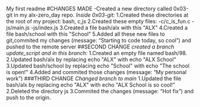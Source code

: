 My first readme
#CHANGES MADE
-Created a new directory called 0x03-git in my  alx-zero_day repo.
*Inside 0x03-git:*
1.Created these directories at the root of my  project: bash, c,js
2.Created  these empty files:
-c/c_is_fun.c
-js/main.js
-js/index.js
3.Created  a file bash/alx with this "ALX"
4.Created a file bash/school with this "School"
5.Added all these new files to git,commited my changes (message: “Starting to code today, so cool”) and pushed to the remote server
##SECOND CHANGE
*created a branch update_script and in this branch:*
1.Created an empty file named bash/98.
2.Updated bash/alx by replacing echo "ALX" with echo "ALX School"
3.Updated bash/school by replacing echo "School" with echo "The school is open!"
4.Added and commited those changes (message: “My personal work”)
###THIRD CHANGE
*Changed branch to main*
1.Updated the file bash/alx by replacing echo "ALX" with echo "ALX School is so cool!"
2.Deleted the directory js
3.Commited the changes (message: “Hot fix”) and push to the origin.
